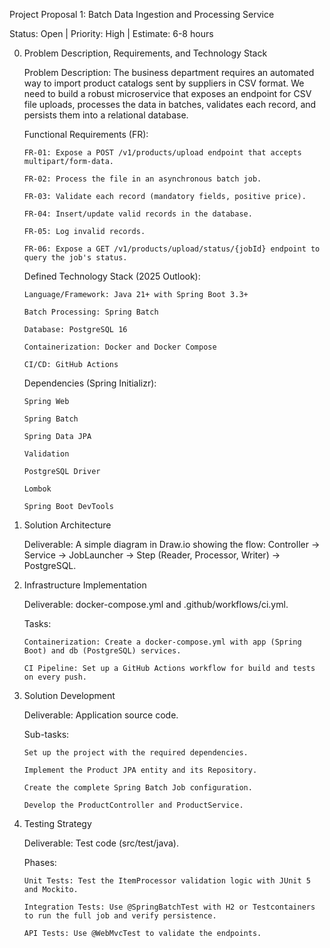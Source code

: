 Project Proposal 1: Batch Data Ingestion and Processing Service

Status: Open | Priority: High | Estimate: 6-8 hours

0.  Problem Description, Requirements, and Technology Stack

    Problem Description:
    The business department requires an automated way to import product catalogs sent by suppliers in CSV format. We need to build a robust microservice that exposes an endpoint for CSV file uploads, processes the data in batches, validates each record, and persists them into a relational database.

    Functional Requirements (FR):

        FR-01: Expose a POST /v1/products/upload endpoint that accepts multipart/form-data.

        FR-02: Process the file in an asynchronous batch job.

        FR-03: Validate each record (mandatory fields, positive price).

        FR-04: Insert/update valid records in the database.

        FR-05: Log invalid records.

        FR-06: Expose a GET /v1/products/upload/status/{jobId} endpoint to query the job's status.

    Defined Technology Stack (2025 Outlook):

        Language/Framework: Java 21+ with Spring Boot 3.3+

        Batch Processing: Spring Batch

        Database: PostgreSQL 16

        Containerization: Docker and Docker Compose

        CI/CD: GitHub Actions

    Dependencies (Spring Initializr):

        Spring Web

        Spring Batch

        Spring Data JPA

        Validation

        PostgreSQL Driver

        Lombok

        Spring Boot DevTools

1.  Solution Architecture

    Deliverable: A simple diagram in Draw.io showing the flow: Controller -> Service -> JobLauncher -> Step (Reader, Processor, Writer) -> PostgreSQL.

2.  Infrastructure Implementation

    Deliverable: docker-compose.yml and .github/workflows/ci.yml.

    Tasks:

        Containerization: Create a docker-compose.yml with app (Spring Boot) and db (PostgreSQL) services.

        CI Pipeline: Set up a GitHub Actions workflow for build and tests on every push.

3.  Solution Development

    Deliverable: Application source code.

    Sub-tasks:

        Set up the project with the required dependencies.

        Implement the Product JPA entity and its Repository.

        Create the complete Spring Batch Job configuration.

        Develop the ProductController and ProductService.

4.  Testing Strategy

    Deliverable: Test code (src/test/java).

    Phases:

        Unit Tests: Test the ItemProcessor validation logic with JUnit 5 and Mockito.

        Integration Tests: Use @SpringBatchTest with H2 or Testcontainers to run the full job and verify persistence.

        API Tests: Use @WebMvcTest to validate the endpoints.
